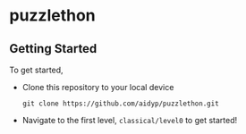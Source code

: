 # puzzlethon

## Getting Started

To get started,

* Clone this repository to your local device

  ```
  git clone https://github.com/aidyp/puzzlethon.git
  ```

* Navigate to the first level, `classical/level0` to get started!